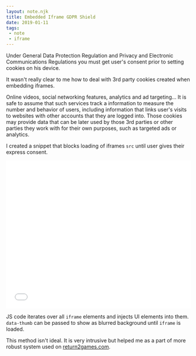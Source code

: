 ```yaml
---
layout: note.njk
title: Embedded Iframe GDPR Shield
date: 2019-01-11
tags: 
 - note
 - iframe
---
```

Under General Data Protection Regulation and Privacy and Electronic Communications Regulations you must get user's consent prior to setting cookies on his device.

It wasn't really clear to me how to deal with 3rd party cookies created when embedding iframes.

Online videos, social networking features, analytics and ad targeting... It is safe to assume that such services track a information to measure the number and behavior of users, including information that links user's visits to websites with other accounts that they are logged into. Those cookies may provide data that can be later used by those 3rd parties or other parties they work with for their own purposes, such as targeted ads or analytics. 

I created a snippet that blocks loading of iframes `src` until user gives their express consent.

<iframe
  height='403'
  scrolling='no'
  title='Embedded Iframe GDPR Shield' src='//codepen.io/adambuczek/embed/preview/QrRxgL/?height=403&theme-id=light&default-tab=result'
  frameborder='no'
  allowtransparency='true'
  allowfullscreen='true'
  style='width: 100%;'>
    See the Pen <a href='https://codepen.io/adambuczek/pen/QrRxgL/'>Embedded Iframe GDPR Shield</a> by Adam (<a href='https://codepen.io/adambuczek'>@adambuczek</a>) on <a href='https://codepen.io'>CodePen</a>.
</iframe>

JS code iterates over all `iframe` elements and injects UI elements into them. `data-thumb` can be passed to show as blurred background until `iframe` is loaded.

This method isn't ideal. It is very intrusive but helped me as a part of more robust system used on [return2games.com](https://return2games.com/).